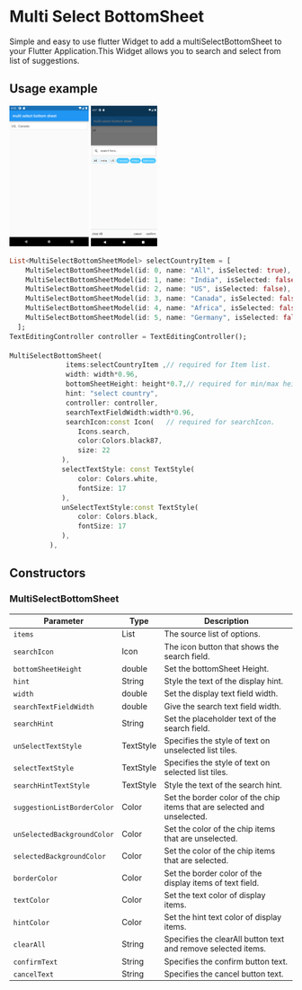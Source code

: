 
# Multi Select BottomSheet

Simple and easy to use flutter Widget to add a multiSelectBottomSheet to your Flutter Application.This Widget allows you to search and select from list of suggestions.

## Usage example

<img src="Screenshot_1662549731.png" height="250" />  <img src="Screenshot_1662550046.png" height="250" />

```dart
List<MultiSelectBottomSheetModel> selectCountryItem = [
    MultiSelectBottomSheetModel(id: 0, name: "All", isSelected: true),
    MultiSelectBottomSheetModel(id: 1, name: "India", isSelected: false),
    MultiSelectBottomSheetModel(id: 2, name: "US", isSelected: false),
    MultiSelectBottomSheetModel(id: 3, name: "Canada", isSelected: false),
    MultiSelectBottomSheetModel(id: 4, name: "Africa", isSelected: false),
    MultiSelectBottomSheetModel(id: 5, name: "Germany", isSelected: false),
  ];
TextEditingController controller = TextEditingController();

MultiSelectBottomSheet(
              items:selectCountryItem ,// required for Item list.
              width: width*0.96,
              bottomSheetHeight: height*0.7,// required for min/max height of bottomSheet.
              hint: "select country",
              controller: controller,
              searchTextFieldWidth:width*0.96,
              searchIcon:const Icon(   // required for searchIcon.
                 Icons.search,
                 color:Colors.black87,
                 size: 22
             ),
             selectTextStyle: const TextStyle(
                 color: Colors.white,
                 fontSize: 17
             ),
             unSelectTextStyle:const TextStyle(
                 color: Colors.black,
                 fontSize: 17
             ),
          ),
```

## Constructors

### MultiSelectBottomSheet

| Parameter | Type | Description |
|---|---|---
| `items` | List<MultiSelectBottomSheetModel> | The source list of options. |
| `searchIcon` | Icon | The icon button that shows the search field. |
| `bottomSheetHeight` | double | Set the bottomSheet Height. |
| `hint` | String | Style the text of the display hint. |
| `width` | double | Set the display text field width. |
| `searchTextFieldWidth` | double | Give the search text field width. |
| `searchHint` | String | Set the placeholder text of the search field. |
| `unSelectTextStyle` | TextStyle | Specifies the style of text on unselected list tiles. |
| `selectTextStyle` | TextStyle | Specifies the style of text on selected list tiles. |
| `searchHintTextStyle` | TextStyle | Style the text of the search hint. |
| `suggestionListBorderColor` | Color | Set the border color of the chip items that are selected and unselected. |
| `unSelectedBackgroundColor` | Color | Set the color of the chip items that are unselected. |
| `selectedBackgroundColor` | Color | Set the color of the chip items that are selected. |
| `borderColor` | Color | Set the border color of the display items of text field. |
| `textColor` | Color | Set the text color of display items. |
| `hintColor` | Color | Set the hint text color of display items. |
| `clearAll` | String | Specifies the clearAll button text and remove selected items. |
| `confirmText` | String | Specifies the confirm button text. |
| `cancelText` | String | Specifies the cancel button text. |


